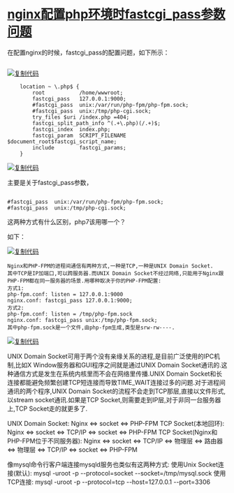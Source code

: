 # [nginx配置php环境时fastcgi_pass参数问题](https://www.cnblogs.com/deverz/p/8875406.html)

在配置nginx的时候，fastcgi_pass的配置问题，如下所示：

```

```

[![复制代码](https://common.cnblogs.com/images/copycode.gif)](javascript:void(0);)

```
    location ~ \.php$ {
        root           /home/wwwroot;
        fastcgi_pass   127.0.0.1:9000;
        #fastcgi_pass  unix:/var/run/php-fpm/php-fpm.sock;
        #fastcgi_pass  unix:/tmp/php-cgi.sock;
        try_files $uri /index.php =404;
        fastcgi_split_path_info ^(.+\.php)(/.+)$;
        fastcgi_index  index.php;
        fastcgi_param  SCRIPT_FILENAME  $document_root$fastcgi_script_name;
        include        fastcgi_params;
    }
```

[![复制代码](https://common.cnblogs.com/images/copycode.gif)](javascript:void(0);)

主要是关于fastcgi_pass参数，

```

#fastcgi_pass  unix:/var/run/php-fpm/php-fpm.sock;
#fastcgi_pass  unix:/tmp/php-cgi.sock;
```

这两种方式有什么区别，php7该用哪一个？

如下：

[![复制代码](https://common.cnblogs.com/images/copycode.gif)](javascript:void(0);)

```
Nginx和PHP-FPM的进程间通信有两种方式,一种是TCP,一种是UNIX Domain Socket.
其中TCP是IP加端口,可以跨服务器.而UNIX Domain Socket不经过网络,只能用于Nginx跟PHP-FPM都在同一服务器的场景.用哪种取决于你的PHP-FPM配置:
方式1:
php-fpm.conf: listen = 127.0.0.1:9000
nginx.conf: fastcgi_pass 127.0.0.1:9000;
方式2:
php-fpm.conf: listen = /tmp/php-fpm.sock
nginx.conf: fastcgi_pass unix:/tmp/php-fpm.sock;
其中php-fpm.sock是一个文件,由php-fpm生成,类型是srw-rw----.
```

[![复制代码](https://common.cnblogs.com/images/copycode.gif)](javascript:void(0);)

 

UNIX Domain Socket可用于两个没有亲缘关系的进程,是目前广泛使用的IPC机制,比如X Window服务器和GUI程序之间就是通过UNIX Domain Socket通讯的.这种通信方式是发生在系统内核里而不会在网络里传播.UNIX Domain Socket和长连接都能避免频繁创建TCP短连接而导致TIME_WAIT连接过多的问题.对于进程间通讯的两个程序,UNIX Domain Socket的流程不会走到TCP那层,直接以文件形式,以stream socket通讯.如果是TCP Socket,则需要走到IP层,对于非同一台服务器上,TCP Socket走的就更多了.

UNIX Domain Socket:
Nginx <=> socket <=> PHP-FPM
TCP Socket(本地回环):
Nginx <=> socket <=> TCP/IP <=> socket <=> PHP-FPM
TCP Socket(Nginx和PHP-FPM位于不同服务器):
Nginx <=> socket <=> TCP/IP <=> 物理层 <=> 路由器 <=> 物理层 <=> TCP/IP <=> socket <=> PHP-FPM

像mysql命令行客户端连接mysqld服务也类似有这两种方式:
使用Unix Socket连接(默认):
mysql -uroot -p --protocol=socket --socket=/tmp/mysql.sock
使用TCP连接:
mysql -uroot -p --protocol=tcp --host=127.0.0.1 --port=3306